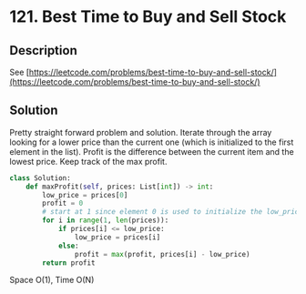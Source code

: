 # 121. Best Time to Buy and Sell Stock

## Description

See [https://leetcode.com/problems/best-time-to-buy-and-sell-stock/](https://leetcode.com/problems/best-time-to-buy-and-sell-stock/)

## Solution

Pretty straight forward problem and solution. Iterate through the array looking for a lower price than the current one (which is initialized to the first element in the list). Profit is the difference between the current item and the lowest price. Keep track of the max profit.

```python
class Solution:
    def maxProfit(self, prices: List[int]) -> int:
        low_price = prices[0]
        profit = 0
        # start at 1 since element 0 is used to initialize the low_price
        for i in range(1, len(prices)):
            if prices[i] <= low_price:
                low_price = prices[i]
            else:
                profit = max(profit, prices[i] - low_price)
        return profit
```

Space O(1), Time O(N)
